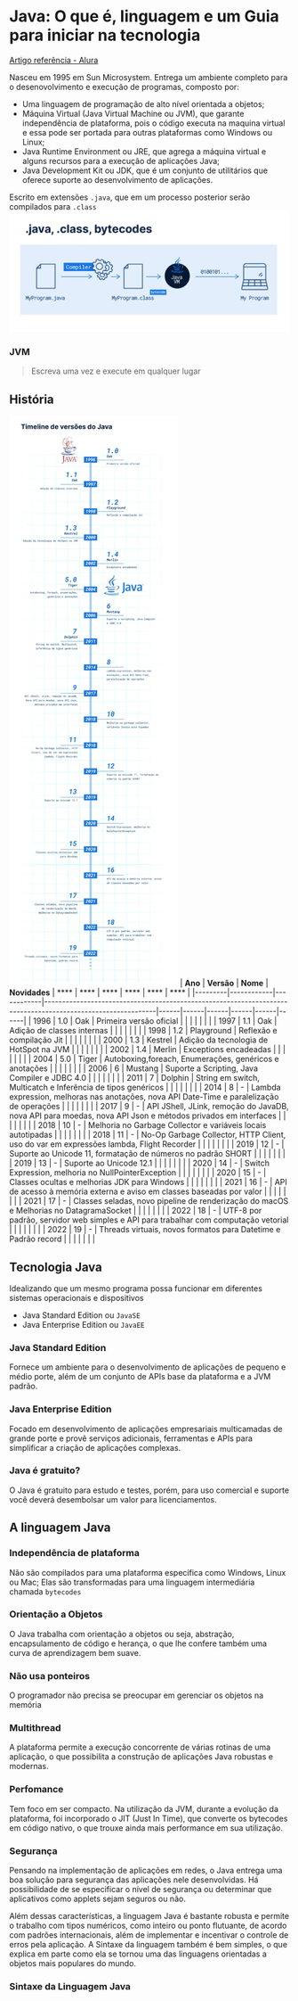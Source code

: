 # Java: O que é, linguagem e um Guia para iniciar na tecnologia
[Artigo referência - Alura](https://www.alura.com.br/artigos/java)

Nasceu em 1995 em Sun Microsystem. Entrega um ambiente completo para o desenovolvimento e execução de programas, composto por:

- Uma linguagem de programação de alto nível orientada a objetos;
- Máquina Virtual (Java Virtual Machine ou JVM), que garante independência de plataforma, pois o código executa na maquina virtual e essa pode ser portada para outras plataformas como Windows ou Linux;
- Java Runtime Environment ou JRE, que agrega a máquina virtual e alguns recursos para a execução de aplicações Java;
- Java Development Kit ou JDK, que é um conjunto de utilitários que oferece suporte ao desenvolvimento de aplicações.

Escrito em extensões `.java`, que em um processo posterior serão compilados para `.class`
![.java, . class, bytecodes](image.png)

### JVM
>Escreva uma vez e execute em qualquer lugar


## História
![História](image-1.png)
| **Ano** | **Versão** | **Nome**   | **Novidades**                                                                                               | **** | **** | **** | **** | **** | **** |
|---------|------------|------------|-------------------------------------------------------------------------------------------------------------|------|------|------|------|------|------|
| 1996    | 1.0        | Oak        | Primeira versão oficial                                                                                     |      |      |      |      |      |      |
| 1997    | 1.1        | Oak        | Adição de classes internas                                                                                  |      |      |      |      |      |      |
| 1998    | 1.2        | Playground | Reflexão e compilação Jit                                                                                   |      |      |      |      |      |      |
| 2000    | 1.3        | Kestrel    | Adição da tecnologia de HotSpot na JVM                                                                      |      |      |      |      |      |      |
| 2002    | 1.4        | Merlin     | Exceptions encadeadas                                                                                       |      |      |      |      |      |      |
| 2004    | 5.0        | Tiger      | Autoboxing,foreach, Enumerações, genéricos e anotações                                                      |      |      |      |      |      |      |
| 2006    | 6          | Mustang    | Suporte a Scripting, Java Compiler e JDBC 4.0                                                               |      |      |      |      |      |      |
| 2011    | 7          | Dolphin    | String em switch, Multicatch e Inferência de tipos genéricos                                                |      |      |      |      |      |      |
| 2014    | 8          | -          | Lambda expression, melhoras nas anotações, nova API Date-Time e paralelização de operações                  |      |      |      |      |      |      |
| 2017    | 9          | -          | API JShell, JLink, remoção do JavaDB, nova API para moedas, nova API Json e métodos privados em interfaces  |      |      |      |      |      |      |
| 2018    | 10         | -          | Melhoria no Garbage Collector e variáveis locais autotipadas                                                |      |      |      |      |      |      |
| 2018    | 11         | -          | No-Op Garbage Collector, HTTP Client, uso do var em expressões lambda, Flight Recorder                      |      |      |      |      |      |      |
| 2019    | 12         | -          | Suporte ao Unicode 11, formatação de números no padrão SHORT                                                |      |      |      |      |      |      |
| 2019    | 13         | -          | Suporte ao Unicode 12.1                                                                                     |      |      |      |      |      |      |
| 2020    | 14         | -          | Switch Expression, melhoria no NullPointerException                                                         |      |      |      |      |      |      |
| 2020    | 15         | -          | Classes ocultas e melhorias JDK para Windows                                                                |      |      |      |      |      |      |
| 2021    | 16         | -          | API de acesso à memória externa e aviso em classes baseadas por valor                                       |      |      |      |      |      |      |
| 2021    | 17         | -          | Classes seladas, novo pipeline de renderização do macOS e Melhorias no DatagramaSocket                      |      |      |      |      |      |      |
| 2022    | 18         | -          | UTF-8 por padrão, servidor web simples e API para trabalhar com computação vetorial                         |      |      |      |      |      |      |
| 2022    | 19         | -          | Threads virtuais, novos formatos para Datetime e Padrão record                                              |      |      |      |      |      |      |


## Tecnologia Java
Idealizando que um mesmo programa possa funcionar em diferentes sistemas operacionais e dispositivos
- Java Standard Edition ou `JavaSE`
- Java Enterprise Edition ou `JavaEE`

### Java Standard Edition
Fornece um ambiente para o desenvolvimento de aplicações de pequeno e médio porte, além de um conjunto de APIs base da plataforma e a JVM padrão.

### Java Enterprise Edition
Focado em desenvolvimento de aplicações empresariais multicamadas de grande porte e provê serviços adicionais, ferramentas e APIs para simplificar a criação de aplicações complexas.

### Java é gratuito?
O Java é gratuito para estudo e testes, porém, para uso comercial e suporte você deverá desembolsar um valor para licenciamentos.

## A linguagem Java

### Independência de plataforma
Não são compilados para uma plataforma específica como Windows, Linux ou Mac;
Elas são transformadas para uma linguagem intermediária chamada `bytecodes`

### Orientação a Objetos
O Java trabalha com orientação a objetos ou seja, abstração, encapsulamento de código e herança, o que lhe confere também uma curva de aprendizagem bem suave.

### Não usa ponteiros
O programador não precisa se preocupar em gerenciar os objetos na memória

### Multithread
A plataforma permite a execução concorrente de várias rotinas de uma aplicação, o que possibilita a construção de aplicações Java robustas e modernas.

### Perfomance
Tem foco em ser compacto. Na utilização da JVM, durante a evolução da plataforma, foi incorporado o JIT (Just In Time), que converte os bytecodes em código nativo, o que trouxe ainda mais performance em sua utilização.

### Segurança
Pensando na implementação de aplicações em redes, o Java entrega uma boa solução para segurança das aplicações nele desenvolvidas. Há possibilidade de se especificar o nível de segurança ou determinar que aplicativos como applets sejam seguros ou não.

Além dessas características, a linguagem Java é bastante robusta e permite o trabalho com tipos numéricos, como inteiro ou ponto flutuante, de acordo com padrões internacionais, além de implementar e incentivar o controle de erros pela aplicação. A Sintaxe da linguagem também é bem simples, o que explica em parte como ela se tornou uma das linguagens orientadas a objetos mais populares do mundo.

### Sintaxe da Linguagem Java

